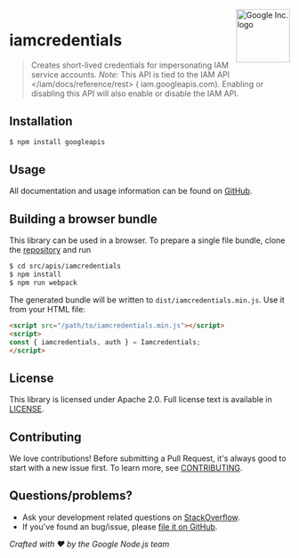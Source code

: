 <img src="https://avatars0.githubusercontent.com/u/1342004?v=3&s=96" alt="Google Inc. logo" title="Google" align="right" height="96" width="96"/>

# iamcredentials

> Creates short-lived credentials for impersonating IAM service accounts. *Note:* This API is tied to the IAM API &lt;/iam/docs/reference/rest&gt; ( iam.googleapis.com). Enabling or disabling this API will also enable or disable the IAM API.

## Installation

```sh
$ npm install googleapis
```

## Usage
All documentation and usage information can be found on [GitHub](https://github.com/googleapis/google-api-nodejs-client).

## Building a browser bundle

This library can be used in a browser. To prepare a single file bundle, clone the
[repository](https://github.com/googleapis/google-api-nodejs-client) and run

```sh
$ cd src/apis/iamcredentials
$ npm install
$ npm run webpack
```

The generated bundle will be written to `dist/iamcredentials.min.js`. Use it from your HTML file:

```html
<script src="/path/to/iamcredentials.min.js"></script>
<script>
const { iamcredentials, auth } = Iamcredentials;
</script>
```

## License
This library is licensed under Apache 2.0. Full license text is available in [LICENSE](https://github.com/googleapis/google-api-nodejs-client/blob/master/LICENSE).

## Contributing
We love contributions! Before submitting a Pull Request, it's always good to start with a new issue first. To learn more, see [CONTRIBUTING](https://github.com/google/google-api-nodejs-client/blob/master/.github/CONTRIBUTING.md).

## Questions/problems?
* Ask your development related questions on [StackOverflow](http://stackoverflow.com/questions/tagged/google-api-nodejs-client).
* If you've found an bug/issue, please [file it on GitHub](https://github.com/googleapis/google-api-nodejs-client/issues).


*Crafted with ❤️ by the Google Node.js team*
